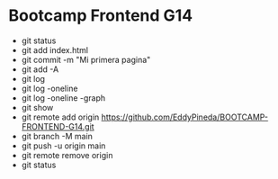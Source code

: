 # Bootcamp Frontend G14

* git status
* git add index.html
* git commit -m "Mi primera pagina"
* git add -A
* git log
* git log -oneline
* git log -oneline -graph
* git show <hash>
* git remote add origin https://github.com/EddyPineda/BOOTCAMP-FRONTEND-G14.git
* git branch -M main
* git push -u origin main
* git remote remove origin
* git status
